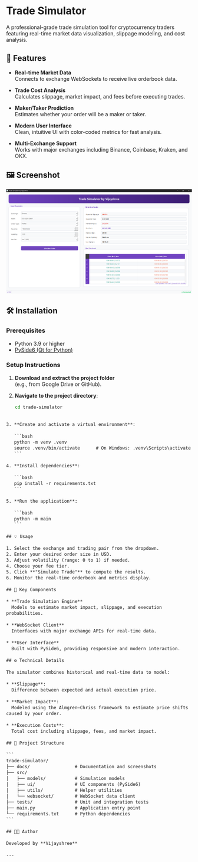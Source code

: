 
# Trade Simulator

A professional-grade trade simulation tool for cryptocurrency traders featuring real-time market data visualization, slippage modeling, and cost analysis.

## 🚀 Features

- **Real-time Market Data**  
  Connects to exchange WebSockets to receive live orderbook data.
  
- **Trade Cost Analysis**  
  Calculates slippage, market impact, and fees before executing trades.

- **Maker/Taker Prediction**  
  Estimates whether your order will be a maker or taker.

- **Modern User Interface**  
  Clean, intuitive UI with color-coded metrics for fast analysis.

- **Multi-Exchange Support**  
  Works with major exchanges including Binance, Coinbase, Kraken, and OKX.

## 🖼️ Screenshot

![Trade Simulator Screenshot](docs/screenshot.png)

## 🛠 Installation

### Prerequisites

- Python 3.9 or higher  
- [PySide6 (Qt for Python)](https://pyside.org/)

### Setup Instructions

1. **Download and extract the project folder**  
   (e.g., from Google Drive or GitHub).

2. **Navigate to the project directory**:

   ```bash
   cd trade-simulator
````

3. **Create and activate a virtual environment**:

   ```bash
   python -m venv .venv
   source .venv/bin/activate      # On Windows: .venv\Scripts\activate
   ```

4. **Install dependencies**:

   ```bash
   pip install -r requirements.txt
   ```

5. **Run the application**:

   ```bash
   python -m main
   ```

## 💡 Usage

1. Select the exchange and trading pair from the dropdown.
2. Enter your desired order size in USD.
3. Adjust volatility (range: 0 to 1) if needed.
4. Choose your fee tier.
5. Click **"Simulate Trade"** to compute the results.
6. Monitor the real-time orderbook and metrics display.

## 🧠 Key Components

* **Trade Simulation Engine**
  Models to estimate market impact, slippage, and execution probabilities.

* **WebSocket Client**
  Interfaces with major exchange APIs for real-time data.

* **User Interface**
  Built with PySide6, providing responsive and modern interaction.

## ⚙️ Technical Details

The simulator combines historical and real-time data to model:

* **Slippage**:
  Difference between expected and actual execution price.

* **Market Impact**:
  Modeled using the Almgren–Chriss framework to estimate price shifts caused by your order.

* **Execution Costs**:
  Total cost including slippage, fees, and market impact.

## 📁 Project Structure

```
trade-simulator/
├── docs/                 # Documentation and screenshots
├── src/
│   ├── models/           # Simulation models
│   ├── ui/               # UI components (PySide6)
│   ├── utils/            # Helper utilities  
│   └── websocket/        # WebSocket data client
├── tests/                # Unit and integration tests
├── main.py               # Application entry point
└── requirements.txt      # Python dependencies
```

## 👩‍💻 Author

Developed by **Vijayshree**

---
